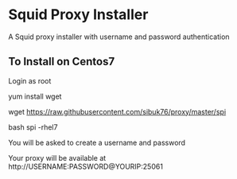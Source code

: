 # Squid Proxy Installer
A Squid proxy installer with username and password authentication


## To Install on Centos7 ##

Login as root

yum install wget

wget https://raw.githubusercontent.com/sibuk76/proxy/master/spi

bash spi -rhel7

You will be asked to create a username and password 

Your proxy will be available at http://USERNAME:PASSWORD@YOURIP:25061
